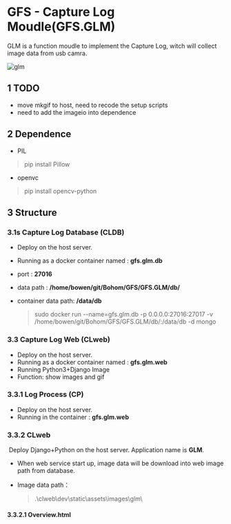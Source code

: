 # GFS - Capture Log Moudle(GFS.GLM)
GLM  is a function moudle to implement the Capture Log, witch will collect image data from usb camra.

![glm](.\doc\img\glm.png)


## 1 TODO
- move mkgif to host, need to recode the setup scripts
- need to add the imageio into dependence

## 2 Dependence

* PIL

> pip install Pillow

* openvc

> pip install opencv-python 

## 3 Structure


### 3.1s Capture Log Database (CLDB)
* Deploy on the host server.

* Running as a docker container named : **gfs.glm.db**

* port : **27016**

* data path : **/home/bowen/git/Bohom/GFS/GFS.GLM/db/**

* container data path: **/data/db**

  > sudo docker run --name=gfs.glm.db -p 0.0.0.0:27016:27017 -v /home/bowen/git/Bohom/GFS/GFS.GLM/db/:/data/db -d mongo

### 3.3 Capture Log Web (CLweb)

- Deploy on the host server.
- Running as a docker container named : **gfs.glm.web**
- Running Python3+Django Image
- Function:  show images and gif

### 3.3.1 Log Process (CP)

* Deploy on the host server.
* Running in the container : **gfs.glm.web**

### 3.3.2 CLweb

​	Deploy Django+Python on the host server. Application name is **GLM**.

* When web service start up, image data will be download into web image path from database.

* Image data path：

  > .\clweb\dev\static\assets\images\glm\

#### 3.3.2.1 Overview.html




